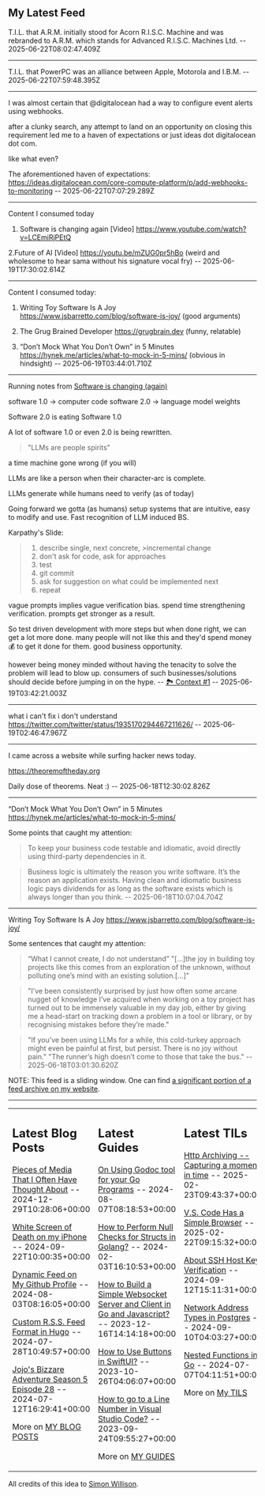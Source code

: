 ## My Latest Feed

<!-- feed starts -->
T.I.L. that A.R.M. initially stood for Acorn R.I.S.C. Machine and was rebranded to A.R.M. which stands for Advanced R.I.S.C. Machines Ltd.  -- 2025-06-22T08:02:47.409Z

---

T.I.L. that PowerPC was an alliance between Apple, Motorola and I.B.M.  -- 2025-06-22T07:59:48.395Z

---

I was almost certain that @digitalocean had a way to configure event alerts using webhooks.

after a clunky search, any attempt to land on an opportunity on closing this requirement led me to a haven of expectations or just ideas dot digitalocean dot com.

like what even?


The aforementioned haven of expectations:
https://ideas.digitalocean.com/core-compute-platform/p/add-webhooks-to-monitoring  -- 2025-06-22T07:07:29.289Z

---

Content I consumed today

1. Software is changing again [Video] https://www.youtube.com/watch?v=LCEmiRjPEtQ

2.Future of AI [Video] https://youtu.be/mZUG0pr5hBo (weird and wholesome to hear sama without his signature vocal fry)  -- 2025-06-19T17:30:02.614Z

---

Content I consumed today:

1. Writing Toy Software Is A Joy https://www.jsbarretto.com/blog/software-is-joy/ (good arguments)

2. The Grug Brained Developer https://grugbrain.dev (funny,  relatable)


3. “Don’t Mock What You Don’t Own” in 5 Minutes https://hynek.me/articles/what-to-mock-in-5-mins/ (obvious in hindsight)  -- 2025-06-19T03:44:01.710Z

---

Running notes from [Software is changing (again)](https://www.youtube.com/watch?v=LCEmiRjPEtQ)

software 1.0 -> computer code
software 2.0 -> language model weights

Software 2.0 is eating Software 1.0


A lot of software 1.0 or even 2.0 is being rewritten.


> "LLMs are people spirits"

a time machine gone wrong (if you will)


LLMs are like a person when their character-arc is complete.


LLMs generate while humans need to verify (as of today)

Going forward we gotta (as humans) setup systems that are intuitive, easy to modify and use. Fast recognition of LLM induced BS.


Karpathy's Slide:

>1. describe single, next concrete, >incremental change
>2. don't ask for code, ask for approaches
>3. test
>4. git commit
>5. ask for suggestion on what could be implemented next
>6. repeat


vague prompts implies vague verification bias. spend time strengthening verification. prompts get stronger as a result.


So test driven development with more steps but when done right, we can get a lot more done. 
many people will not like this and they'd spend money 💰 to get it done for them. good business opportunity.


however being money minded without having the tenacity to solve the problem will lead to blow up. consumers of such businesses/solutions should decide before jumping in on the hype. -- [🏞️ Context #1](https://cpx.tnvmadhav.me/content/image/content-images/image_XGHMZbD.png) -- 2025-06-19T03:42:21.003Z

---

what i can't fix i don't understand
https://twitter.com/twitter/status/1935170294467211626/  -- 2025-06-19T02:46:47.967Z

---

I came across a website while surfing hacker news today. 

https://theoremoftheday.org

Daily dose of theorems. Neat :)  -- 2025-06-18T12:30:02.826Z

---

“Don’t Mock What You Don’t Own” in 5 Minutes https://hynek.me/articles/what-to-mock-in-5-mins/


Some points that caught my attention:

> To keep your business code testable and idiomatic, avoid directly using third-party dependencies in it.


> Business logic is ultimately the reason you write software. It’s the reason an application exists. Having clean and idiomatic business logic pays dividends for as long as the software exists which is always longer than you think.  -- 2025-06-18T10:07:04.704Z

---

Writing Toy Software Is A Joy https://www.jsbarretto.com/blog/software-is-joy/


Some sentences that caught my attention:

> “What I cannot create, I do not understand”
> "[...]the joy in building toy projects like this comes from an exploration of the unknown, without polluting one’s mind with an existing solution.[...]"


> "I’ve been consistently surprised by just how often some arcane nugget of knowledge I’ve acquired when working on a toy project has turned out to be immensely valuable in my day job, either by giving me a head-start on tracking down a problem in a tool or library, or by recognising mistakes before they’re made."


> "If you’ve been using LLMs for a while, this cold-turkey approach might even be painful at first, but persist. There is no joy without pain."
> "The runner’s high doesn’t come to those that take the bus."  -- 2025-06-18T03:01:30.620Z
<!-- feed ends -->

NOTE: This feed is a sliding window. One can find [a significant portion of a feed archive on my website](https://tnvmadhav.me/feed/).

---


<table><tr><td valign="top" width="33%">

## Latest Blog Posts

<!-- blog starts -->
[Pieces of Media That I Often Have Thought About](https://tnvmadhav.me/blog/pieces-of-media-that-i-often-have-thought-about/) -- 2024-12-29T10:28:06+00:00

[White Screen of Death on my iPhone](https://tnvmadhav.me/blog/white-screen-of-death-on-my-iphone/) -- 2024-09-22T10:00:35+00:00

[Dynamic Feed on My Github Profile](https://tnvmadhav.me/blog/dynamic-feed-on-my-github-profile/) -- 2024-08-03T08:16:05+00:00

[Custom R.S.S. Feed Format in Hugo](https://tnvmadhav.me/blog/custom-rss-feed-format-in-hugo/) -- 2024-07-28T10:49:57+00:00

[Jojo's Bizzare Adventure Season 5 Episode 28](https://tnvmadhav.me/blog/jojos-bizzare-adventure-season-5-episode-28/) -- 2024-07-12T16:29:41+00:00

More on [MY BLOG POSTS](https://tnvmadhav.me/blog/)
<!-- blog ends -->

</td><td valign="top" width="34%">

## Latest Guides

<!-- guide starts -->
[On Using Godoc tool for your Go Programs](https://tnvmadhav.me/guides/on-using-godoc-tool/) -- 2024-08-07T08:18:53+00:00

[How to Perform Null Checks for Structs in Golang?](https://tnvmadhav.me/guides/how-to-perform-null-checks-for-structs-in-golang/) -- 2024-02-03T16:10:53+00:00

[How to Build a Simple Websocket Server and Client in Go and Javascript?](https://tnvmadhav.me/guides/how-to-build-a-simple-websocket-server-and-client-in-go/) -- 2023-12-16T14:14:18+00:00

[How to Use Buttons in SwiftUI?](https://tnvmadhav.me/guides/how-to-use-buttons-in-swiftui/) -- 2023-10-26T04:06:07+00:00

[How to go to a Line Number in Visual Studio Code?](https://tnvmadhav.me/guides/how-to-go-to-line-in-visual-studio-code/) -- 2023-09-24T09:55:27+00:00

More on [MY GUIDES](https://tnvmadhav.me/guides/)
<!-- guide ends -->

</td><td valign="top" width="33%">

## Latest TILs

<!-- til starts -->
[Http Archiving -- Capturing a moment in time](https://tnvmadhav.me/til/http-archiving/) -- 2025-02-23T09:43:37+00:00

[V.S. Code Has a Simple Browser](https://tnvmadhav.me/til/vscode-has-a-simple-browser/) -- 2025-02-22T09:15:32+00:00

[About SSH Host Key Verification](https://tnvmadhav.me/til/ssh-host-key-verification/) -- 2024-09-12T15:11:31+00:00

[Network Address Types in Postgres](https://tnvmadhav.me/til/network-address-types-in-postgres/) -- 2024-09-10T04:03:27+00:00

[Nested Functions in Go](https://tnvmadhav.me/til/nested-functions-in-go/) -- 2024-07-07T04:11:51+00:00

More on [My TILS](https://tnvmadhav.me/til/)
<!-- til ends -->

</td></tr></table>


All credits of this idea to [Simon Willison](https://github.com/simonw/simonw/).